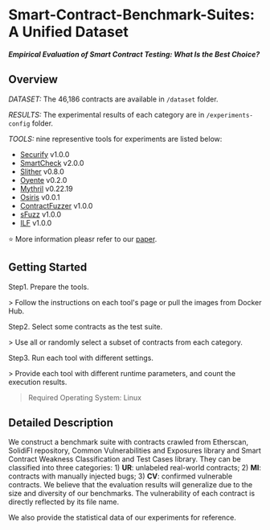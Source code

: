 # Smart-Contract-Benchmark-Suites: A Unified Dataset
***Empirical Evaluation of Smart Contract Testing: What Is the Best Choice?***


## Overview
*DATASET:* The 46,186 contracts are available in `/dataset` folder.

*RESULTS:* The experimental results of each category are in `/experiments-config` folder.

*TOOLS:* nine representive tools for experiments are listed below:
* [Securify](https://github.com/eth-sri/securify) v1.0.0
* [SmartCheck](https://github.com/smartdec/smartcheck) v2.0.0
* [Slither](https://github.com/crytic/slither) v0.8.0
* [Oyente](https://github.com/enzymefinance/oyente) v0.2.0
* [Mythril](https://github.com/ConsenSys/mythril) v0.22.19
* [Osiris](https://github.com/christoftorres/Osiris) v0.0.1
* [ContractFuzzer](https://github.com/gongbell/ContractFuzzer) v1.0.0
* [sFuzz](https://github.com/duytai/sFuzz) v1.0.0
* [ILF](https://github.com/eth-sri/ilf) v1.0.0

:star: More information pleasr refer to our [paper]().


## Getting Started
Step1. Prepare the tools.

\> Follow the instructions on each tool's page or pull the images from Docker Hub.

Step2. Select some contracts as the test suite.

\> Use all or randomly select a subset of contracts from each category.

Step3. Run each tool with different settings.

\> Provide each tool with different runtime parameters, and count the execution results.


> Required Operating System: Linux


## Detailed Description
We construct a benchmark suite with contracts crawled from Etherscan, SolidiFI repository, Common Vulnerabilities and Exposures library and Smart Contract Weakness Classification and Test Cases library. They can be classified into three categories: 1) **UR**: unlabeled real-world contracts; 2) **MI**: contracts with manually injected bugs; 3) **CV**: confirmed vulnerable contracts. We believe that the evaluation results will generalize due to the size and diversity of our benchmarks. The vulnerability of each contract is directly reflected by its file name.

We also provide the statistical data of our experiments for reference.
